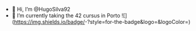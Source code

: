 - 👋 Hi, I’m @HugoSilva92
- 🌱 I’m currently taking the 42 cursus in Porto
![<C>](https://img.shields.io/badge/<Badge Text>-<Background Color>?style=for-the-badge&logo=<Icon Name>&logoColor=<Logo Color>)



